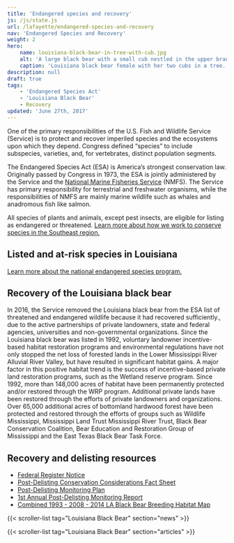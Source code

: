 ```yaml
---
title: 'Endangered species and recovery'
js: /js/state.js
url: /lafayette/endangered-species-and-recovery
nav: 'Endangered Species and Recovery'
weight: 2
hero:
    name: louisiana-black-bear-in-tree-with-cub.jpg
    alt: 'A large black bear with a small cub nestled in the upper branches of a hardwood tree.'
    caption: 'Louisiana black bear female with her two cubs in a tree. Photo by Clint Turnage, USDA.'
description: null
draft: true
tags:
    - 'Endangered Species Act'
    - 'Louisiana Black Bear'
    - Recovery
updated: 'June 27th, 2017'
---
```


One of the primary responsibilities of the U.S. Fish and Wildlife Service (Service) is to protect and recover imperiled species and the ecosystems upon which they depend. Congress defined “species” to include subspecies, varieties, and, for vertebrates, distinct population segments.

The Endangered Species Act (ESA) is America’s strongest conservation law. Originally passed by Congress in 1973, the ESA is jointly administered by the Service and the [National Marine Fisheries Service](http://www.nmfs.noaa.gov/) (NMFS). The Service has primary responsibility for terrestrial and freshwater organisms, while the responsibilities of NMFS are mainly marine wildlife such as whales and anadromous fish like salmon.

All species of plants and animals, except pest insects, are eligible for listing as endangered or threatened.  [Learn more about how we work to conserve species in the Southeast region.](https://www.fws.gov/southeast/endangered-species-act#endangered-vs-threatened)


## Listed and at-risk species in Louisiana

<ul class="threatened-species fade-list" data-office="Louisiana Ecological Services Field Office"></ul>
<ul class="endangered-species fade-list"></ul>
<ul class="at-risk-species fade-list"></ul>

[Learn more about the national endangered species program.](https://www.fws.gov/endangered)

## Recovery of the Louisiana black bear

In 2016, the Service removed the Louisiana black bear  from the ESA  list of threatened and endangered wildlife because it had recovered sufficiently., due to the active partnerships of private landowners, state and federal agencies, universities and non-governmental organizations. Since the Louisiana black bear was listed in 1992, voluntary landowner incentive-based habitat restoration programs and environmental regulations have not only stopped the net loss of forested lands in the Lower Mississippi River Alluvial River Valley, but have resulted in significant habitat gains. A major factor in this positive habitat trend is the success of incentive-based private land restoration programs, such as the Wetland reserve program. Since 1992, more than 148,000 acres of habitat have been permanently protected and/or restored through the WRP program. Additional private lands have been restored through the efforts of private landowners and organizations. Over 65,000 additional acres of bottomland hardwood forest have been protected and restored through the efforts of groups such as Wildlife Mississippi, Mississippi Land Trust Mississippi River Trust, Black Bear Conservation Coalition, Bear Education and Restoration Group of Mississippi and the East Texas Black Bear Task Force.

## Recovery and delisting resources

  - [Federal Register Notice](https://www.regulations.gov/document?D=FWS-R4-ES-2015-0014-0075)
  - [Post-Delisting Conservation Considerations Fact Sheet](/pdf/fact-sheet/louisiana-black-bear-post-delisting-consultation.pdf)
  - [Post-Delisting Monitoring Plan](https://www.regulations.gov/document?D=FWS-R4-ES-2015-0014-0078)
  - [1st Annual Post-Delisting Monitoring Report](/pdf/report/louisiana-black-bear-1st-annual-post-delisting-monitoring-report.pdf)
  - [Combined 1993 - 2008 - 2014 LA Black Bear Breeding Habitat Map](/pdf/map/louisiana-black-bear-breeding-habitat-map.pdf)

{{< scroller-list tag="Louisiana Black Bear" section="news" >}}

{{< scroller-list tag="Louisiana Black Bear" section="articles" >}}
